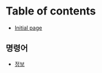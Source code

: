 # Table of contents

* [Initial page](README.md)

## 명령어 <a id="commands"></a>

* [정보](commands/information.md)

